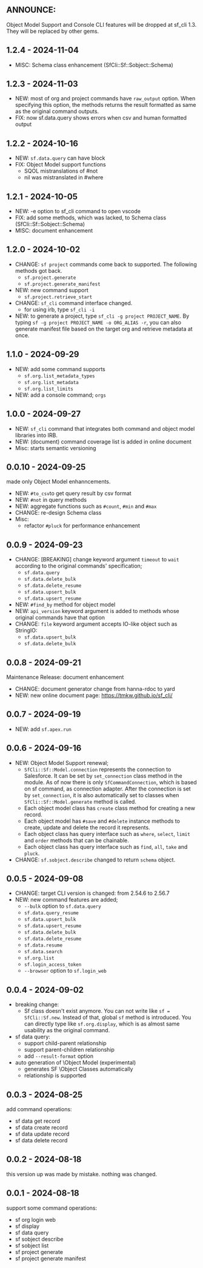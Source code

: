 ## ANNOUNCE:
Object Model Support and Console CLI features will be dropped at sf_cli 1.3.
They will be replaced by other gems.

## 1.2.4 - 2024-11-04
- MISC: Schema class enhancement (SfCli::Sf::Sobject::Schema)

## 1.2.3 - 2024-11-03
- NEW: most of  org and project commands have `raw_output` option. When specifying this option, the methods returns the result formatted as same as the original command outputs.
- FIX: now sf.data.query shows errors when csv and human formatted output

## 1.2.2 - 2024-10-16
- NEW: `sf.data.query` can have block
- FIX: Object Model support functions
    - SQOL mistranslations of #not
    - nil was mistranslated in #where

## 1.2.1 - 2024-10-05
- NEW: -e option to sf_cli command to open vscode
- FIX: add some methods, which was lacked, to Schema class (SfCli::Sf::Sobject::Schema)
- MISC: document enhancement

## 1.2.0 - 2024-10-02
- CHANGE: `sf project` commands come back to supported. The following methods got back.
    - `sf.project.generate`
    - `sf.project.generate_manifest`
- NEW: new command support
    - `sf.project.retrieve_start`
- CHANGE: `sf_cli` command interface changed.
    - for using irb, type `sf_cli -i`
- NEW: to generate a project, type `sf_cli -g project PROJECT_NAME`. By typing `sf -g project PROJECT_NAME -o ORG_ALIAS -r`, you can also generate manifest file based on the target org and retrieve metadata at once.

## 1.1.0 - 2024-09-29
- NEW: add some command supports
  - `sf.org.list_metadata_types`
  - `sf.org.list_metadata`
  - `sf.org.list_limits`
- NEW: add a console command; `orgs`

## 1.0.0 - 2024-09-27
- NEW: `sf_cli` command that integrates both command and object model libraries into IRB.
- NEW: (document) command coverage list is added in online document
- Misc: starts semantic versioning

## 0.0.10 - 2024-09-25
made only Object Model enhanncements.

- NEW: `#to_csv`to get query result by csv format
- NEW: `#not` in query methods
- NEW: aggregate functions such as `#count`, `#min` and `#max`
- CHANGE: re-design Schema class
- Misc:
    - refactor `#pluck` for performance enhancement

## 0.0.9 - 2024-09-23
- CHANGE: [BREAKING] change keyword argument `timeout` to `wait` according to the original commands' specification;
    - `sf.data.query`
    - `sf.data.delete_bulk`
    - `sf.data.delete_resume`
    - `sf.data.upsert_bulk`
    - `sf.data.upsert_resume`
- NEW: `#find_by` method for object model
- NEW: `api_version` keyword argument is added to methods whose original commands have that option
- CHANGE: `file` keyword argument accepts IO-like object such as StringIO:
    - `sf.data.upsert_bulk`
    - `sf.data.delete_bulk`

## 0.0.8 - 2024-09-21
Maintenance Release: document enhancement

- CHANGE: document generator change from hanna-rdoc to yard
- NEW: new online document page: https://tmkw.github.io/sf_cli/
## 0.0.7 - 2024-09-19
- NEW: add `sf.apex.run`
## 0.0.6 - 2024-09-16
- NEW: Object Model Support renewal;
  - `SfCli::Sf::Model.connection` represents the connection to Salesforce. It can be set by `set_connection` class method in the module. As of now there is only `SfCommandConnection`, which is based on sf command, as connection adapter. After the connection is set by `set_connection`, it is also automatically set to classes when `SfCli::Sf::Model.generate` method is called.
  - Each object model class has `create` class method for creating a new record.
  - Each object model has `#save` and `#delete` instance methods to create, update and delete the record it represents.
  - Each object class has query interface such as `where`, `select`, `limit` and `order` methods that can be chainable.
  - Each object class has query interface such as `find`, `all`, `take` and `pluck`.
- CHANGE: `sf.sobject.describe` changed to return `schema` object.
## 0.0.5 - 2024-09-08
- CHANGE: target CLI version is changed: from 2.54.6 to 2.56.7
- NEW: new command features are added;
  - `--bulk` option to `sf.data.query`
  - `sf.data.query_resume`
  - `sf.data.upsert_bulk`
  - `sf.data.upsert_resume`
  - `sf.data.delete_bulk`
  - `sf.data.delete_resume`
  - `sf.data.resume`
  - `sf.data.search`
  - `sf.org.list`
  - `sf.login_access_token`
  - `--browser` option to `sf.login_web`
## 0.0.4 - 2024-09-02
- breaking change:
  - Sf class doesn't exist anymore. You can not write like `sf = SfCli::Sf.new`. Instead of that,  global `sf` method is introduced. You can directly type like `sf.org.display`, which is as almost same usability as the original command. 
- sf data query:
  - support child-parent relationship
  - support parent-children relationship
  - add `--result-format` option
- auto generation of \Object Model (experimental)
  - generates SF \Object Classes automatically
  - relationship is supported

## 0.0.3 - 2024-08-25
add command operations:

- sf data get record
- sf data create record
- sf data update record
- sf data delete record

## 0.0.2 - 2024-08-18
this version up was made by mistake.
nothing was changed.

## 0.0.1 - 2024-08-18
support some command operations:

- sf org login web
- sf display
- sf data query
- sf sobject describe
- sf sobject list
- sf project generate
- sf project generate manifest
